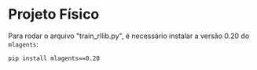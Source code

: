 # Projeto Físico

Para rodar o arquivo "train_rllib.py", é necessário instalar a versão 0.20 do `mlagents`:
```bash
pip install mlagents==0.20
```
